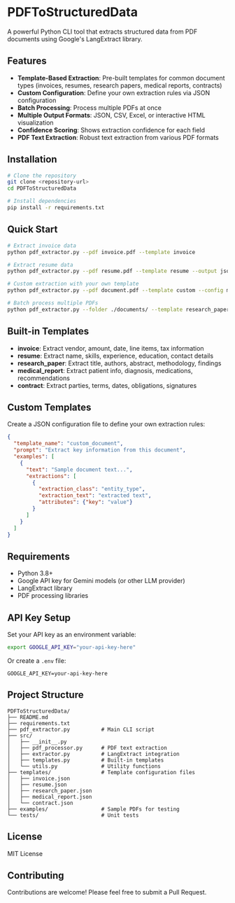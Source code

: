 # PDFToStructuredData

A powerful Python CLI tool that extracts structured data from PDF documents using Google's LangExtract library.

## Features

- **Template-Based Extraction**: Pre-built templates for common document types (invoices, resumes, research papers, medical reports, contracts)
- **Custom Configuration**: Define your own extraction rules via JSON configuration
- **Batch Processing**: Process multiple PDFs at once
- **Multiple Output Formats**: JSON, CSV, Excel, or interactive HTML visualization
- **Confidence Scoring**: Shows extraction confidence for each field
- **PDF Text Extraction**: Robust text extraction from various PDF formats

## Installation

```bash
# Clone the repository
git clone <repository-url>
cd PDFToStructuredData

# Install dependencies
pip install -r requirements.txt
```

## Quick Start

```bash
# Extract invoice data
python pdf_extractor.py --pdf invoice.pdf --template invoice

# Extract resume data
python pdf_extractor.py --pdf resume.pdf --template resume --output json

# Custom extraction with your own template
python pdf_extractor.py --pdf document.pdf --template custom --config my_config.json

# Batch process multiple PDFs
python pdf_extractor.py --folder ./documents/ --template research_paper --output results.json
```

## Built-in Templates

- **invoice**: Extract vendor, amount, date, line items, tax information
- **resume**: Extract name, skills, experience, education, contact details
- **research_paper**: Extract title, authors, abstract, methodology, findings
- **medical_report**: Extract patient info, diagnosis, medications, recommendations
- **contract**: Extract parties, terms, dates, obligations, signatures

## Custom Templates

Create a JSON configuration file to define your own extraction rules:

```json
{
  "template_name": "custom_document",
  "prompt": "Extract key information from this document",
  "examples": [
    {
      "text": "Sample document text...",
      "extractions": [
        {
          "extraction_class": "entity_type",
          "extraction_text": "extracted text",
          "attributes": {"key": "value"}
        }
      ]
    }
  ]
}
```

## Requirements

- Python 3.8+
- Google API key for Gemini models (or other LLM provider)
- LangExtract library
- PDF processing libraries

## API Key Setup

Set your API key as an environment variable:

```bash
export GOOGLE_API_KEY="your-api-key-here"
```

Or create a `.env` file:

```
GOOGLE_API_KEY=your-api-key-here
```

## Project Structure

```
PDFToStructuredData/
├── README.md
├── requirements.txt
├── pdf_extractor.py          # Main CLI script
├── src/
│   ├── __init__.py
│   ├── pdf_processor.py      # PDF text extraction
│   ├── extractor.py          # LangExtract integration
│   ├── templates.py          # Built-in templates
│   └── utils.py              # Utility functions
├── templates/                # Template configuration files
│   ├── invoice.json
│   ├── resume.json
│   ├── research_paper.json
│   ├── medical_report.json
│   └── contract.json
├── examples/                 # Sample PDFs for testing
└── tests/                    # Unit tests
```

## License

MIT License

## Contributing

Contributions are welcome! Please feel free to submit a Pull Request.
